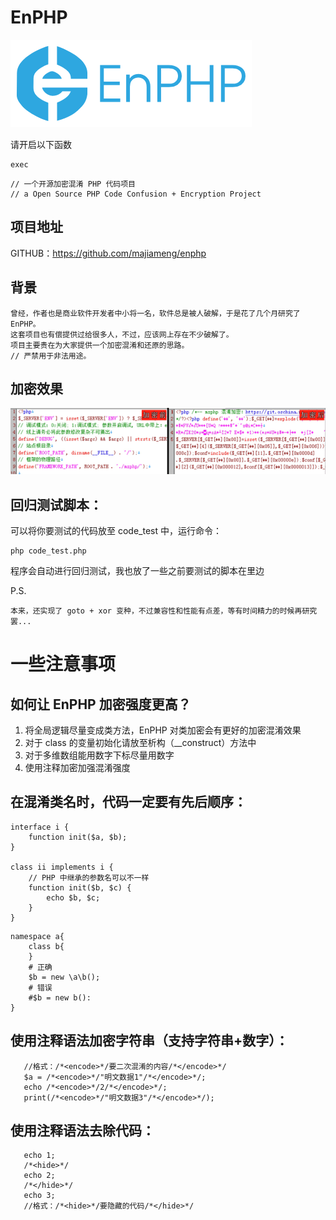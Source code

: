 # EnPHP

![LOGO](https://github.com/majiameng/enphp/blob/master/example/logo.png)

请开启以下函数
```
exec
```

```
// 一个开源加密混淆 PHP 代码项目
// a Open Source PHP Code Confusion + Encryption Project
```


## 项目地址

GITHUB：https://github.com/majiameng/enphp

## 背景

```
曾经，作者也是商业软件开发者中小将一名，软件总是被人破解，于是花了几个月研究了 EnPHP。
这套项目也有偿提供过给很多人，不过，应该网上存在不少破解了。
项目主要贵在为大家提供一个加密混淆和还原的思路。
// 严禁用于非法用途。
```

## 加密效果

![LOGO](https://github.com/majiameng/enphp/raw/master/example/encode.png)



## 回归测试脚本：
可以将你要测试的代码放至 code_test 中，运行命令：
```
php code_test.php
```
程序会自动进行回归测试，我也放了一些之前要测试的脚本在里边

P.S.

```
本来，还实现了 goto + xor 变种，不过兼容性和性能有点差，等有时间精力的时候再研究罢...
```

# 一些注意事项

## 如何让 EnPHP 加密强度更高？

1. 将全局逻辑尽量变成类方法，EnPHP 对类加密会有更好的加密混淆效果
2. 对于 class 的变量初始化请放至析构（__construct）方法中
3. 对于多维数组能用数字下标尽量用数字
4. 使用注释加密加强混淆强度


## 在混淆类名时，代码一定要有先后顺序：
```
interface i {
    function init($a, $b);
}

class ii implements i {
    // PHP 中继承的参数名可以不一样
    function init($b, $c) {
        echo $b, $c;
    }
}
```

```
namespace a{
    class b{
    }
    # 正确
    $b = new \a\b();
    # 错误 
    #$b = new b():
}
```

## 使用注释语法加密字符串（支持字符串+数字）：
```
   //格式：/*<encode>*/要二次混淆的内容/*</encode>*/
   $a = /*<encode>*/"明文数据1"/*</encode>*/;
   echo /*<encode>*/2/*</encode>*/;
   print(/*<encode>*/"明文数据3"/*</encode>*/);
```



## 使用注释语法去除代码：
```
   echo 1;
   /*<hide>*/
   echo 2;
   /*</hide>*/
   echo 3;
   //格式：/*<hide>*/要隐藏的代码/*</hide>*/
```


